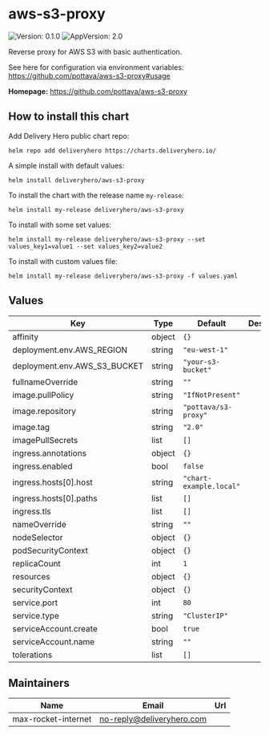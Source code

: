 # aws-s3-proxy

![Version: 0.1.0](https://img.shields.io/badge/Version-0.1.0-informational?style=flat-square) ![AppVersion: 2.0](https://img.shields.io/badge/AppVersion-2.0-informational?style=flat-square)

Reverse proxy for AWS S3 with basic authentication.

See here for configuration via environment variables: https://github.com/pottava/aws-s3-proxy#usage

**Homepage:** <https://github.com/pottava/aws-s3-proxy>

## How to install this chart

Add Delivery Hero public chart repo:

```console
helm repo add deliveryhero https://charts.deliveryhero.io/
```

A simple install with default values:

```console
helm install deliveryhero/aws-s3-proxy
```

To install the chart with the release name `my-release`:

```console
helm install my-release deliveryhero/aws-s3-proxy
```

To install with some set values:

```console
helm install my-release deliveryhero/aws-s3-proxy --set values_key1=value1 --set values_key2=value2
```

To install with custom values file:

```console
helm install my-release deliveryhero/aws-s3-proxy -f values.yaml
```

## Values

| Key | Type | Default | Description |
|-----|------|---------|-------------|
| affinity | object | `{}` |  |
| deployment.env.AWS_REGION | string | `"eu-west-1"` |  |
| deployment.env.AWS_S3_BUCKET | string | `"your-s3-bucket"` |  |
| fullnameOverride | string | `""` |  |
| image.pullPolicy | string | `"IfNotPresent"` |  |
| image.repository | string | `"pottava/s3-proxy"` |  |
| image.tag | string | `"2.0"` |  |
| imagePullSecrets | list | `[]` |  |
| ingress.annotations | object | `{}` |  |
| ingress.enabled | bool | `false` |  |
| ingress.hosts[0].host | string | `"chart-example.local"` |  |
| ingress.hosts[0].paths | list | `[]` |  |
| ingress.tls | list | `[]` |  |
| nameOverride | string | `""` |  |
| nodeSelector | object | `{}` |  |
| podSecurityContext | object | `{}` |  |
| replicaCount | int | `1` |  |
| resources | object | `{}` |  |
| securityContext | object | `{}` |  |
| service.port | int | `80` |  |
| service.type | string | `"ClusterIP"` |  |
| serviceAccount.create | bool | `true` |  |
| serviceAccount.name | string | `""` |  |
| tolerations | list | `[]` |  |

## Maintainers

| Name | Email | Url |
| ---- | ------ | --- |
| max-rocket-internet | no-reply@deliveryhero.com |  |
